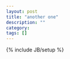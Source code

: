 ```yaml
---
layout: post
title: "another one"
description: ""
category: 
tags: []
---
```

{% include JB/setup %}
